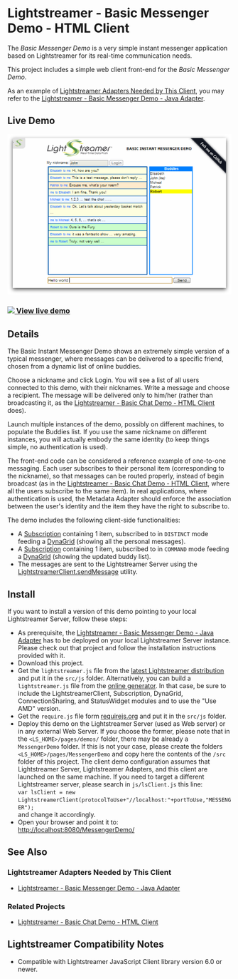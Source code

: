# Lightstreamer - Basic Messenger Demo - HTML Client #

<!-- START DESCRIPTION lightstreamer-example-messenger-client-javascript -->
The *Basic Messenger Demo* is a very simple instant messenger application based on Lightstreamer for its real-time communication needs.

This project includes a simple web client front-end for the *Basic Messenger Demo*.

As an example of [Lightstreamer Adapters Needed by This Client](https://github.com/Lightstreamer/Lightstreamer-example-Messenger-client-javascript#lightstreamer-adapters-needed-by-this-client), you may refer to the [Lightstreamer - Basic Messenger Demo - Java Adapter](https://github.com/Lightstreamer/Lightstreamer-example-Messenger-adapter-java).

## Live Demo

[![screenshot](screen_messenger_large.png)](http://demos.lightstreamer.com/MessengerDemo)

### [![](http://demos.lightstreamer.com/site/img/play.png) View live demo](http://demos.lightstreamer.com/MessengerDemo)

## Details

The Basic Instant Messenger Demo shows an extremely simple version of a typical messenger, where messages can be delivered to a specific friend, chosen from a dynamic list of online buddies.

Choose a nickname and click Login. You will see a list of all users connected to this demo, with their nicknames. Write a message and choose a recipient. The message will be delivered only to him/her (rather than broadcasting it, as the [Lightstreamer - Basic Chat Demo - HTML Client](https://github.com/Lightstreamer/Lightstreamer-example-chat-client-javascript) does).

Launch multiple instances of the demo, possibly on different machines, to populate the Buddies list. If you use the same nickname on different instances, you will actually embody the same identity (to keep things simple, no authentication is used).

The front-end code can be considered a reference example of one-to-one messaging. Each user subscribes to their personal item (corresponding to the nickname), so that messages can be routed properly, instead of begin broadcast (as in the [Lightstreamer - Basic Chat Demo - HTML Client](https://github.com/Lightstreamer/Lightstreamer-example-chat-client-javascript), where all the users subscribe to the same item). In real applications, where authentication is used, the Metadata Adapter should enforce the association between the user's identity and the item they have the right to subscribe to.<br>

The demo includes the following client-side functionalities:
* A [Subscription](http://www.lightstreamer.com/docs/client_javascript_uni_api/Subscription.html) containing 1 item, subscribed to in `DISTINCT` mode feeding a [DynaGrid](http://www.lightstreamer.com/docs/client_javascript_uni_api/DynaGrid.html) (showing all the personal messages).
* A [Subscription](http://www.lightstreamer.com/docs/client_javascript_uni_api/Subscription.html) containing 1 item, subscribed to in `COMMAND` mode feeding a [DynaGrid](http://www.lightstreamer.com/docs/client_javascript_uni_api/DynaGrid.html) (showing the updated buddy list).
* The messages are sent to the Lightstreamer Server using the [LightstreamerClient.sendMessage](http://www.lightstreamer.com/docs/client_javascript_uni_api/LightstreamerClient.html#sendMessage) utility.

<!-- END DESCRIPTION lightstreamer-example-messenger-client-javascript -->

## Install
If you want to install a version of this demo pointing to your local Lightstreamer Server, follow these steps:
* As prerequisite, the [Lightstreamer - Basic Messenger Demo - Java Adapter](https://github.com/Lightstreamer/Lightstreamer-example-Messenger-adapter-java) has to be deployed on your local Lightstreamer Server instance. Please check out that project and follow the installation instructions provided with it.
* Download this project.
* Get the `lightstreamer.js` file from the [latest Lightstreamer distribution](http://www.lightstreamer.com/download) and put it in the `src/js` folder. 
Alternatively, you can build a `lightstreamer.js` file from the [online generator](http://www.lightstreamer.com/docs/client_javascript_tools/generator.html). In that case, be sure to include the LightstreamerClient, Subscription, DynaGrid, ConnectionSharing, and StatusWidget modules and to use the "Use AMD" version.
* Get the `require.js` file form [requirejs.org](http://requirejs.org/docs/download.html) and put it in the `src/js` folder.
* Deploy this demo on the Lightstreamer Server (used as Web server) or in any external Web Server. If you choose the former, please note that in the `<LS_HOME>/pages/demos/` folder, there may be already a `MessengerDemo` folder. If this is not your case, please create the folders `<LS_HOME>/pages/MessengerDemo` and copy here the contents of the `/src` folder of this project.
The client demo configuration assumes that Lightstreamer Server, Lightstreamer Adapters, and this client are launched on the same machine. If you need to target a different Lightstreamer server, please search in `js/lsClient.js` this line:<BR/> 
`var lsClient = new LightstreamerClient(protocolToUse+"//localhost:"+portToUse,"MESSENGER");`<BR/> 
and change it accordingly.
* Open your browser and point it to: [http://localhost:8080/MessengerDemo/](http://localhost:8080/MessengerDemo/)

## See Also

### Lightstreamer Adapters Needed by This Client
<!-- START RELATED_ENTRIES -->

* [Lightstreamer - Basic Messenger Demo - Java Adapter](https://github.com/Lightstreamer/Lightstreamer-example-Messenger-adapter-java)

<!-- END RELATED_ENTRIES -->

### Related Projects

* [Lightstreamer - Basic Chat Demo - HTML Client](https://github.com/Lightstreamer/Lightstreamer-example-Chat-client-javascript)

## Lightstreamer Compatibility Notes #

- Compatible with Lightstreamer JavaScript Client library version 6.0 or newer.
